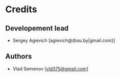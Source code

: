 Credits
=======

Developement lead
-----------------

- Sergey Agievich [agievich@{bsu.by|gmail.com}] 

Authors
-------

- Vlad Semenov [vld375@gmail.com]
